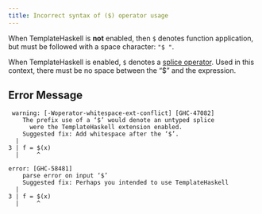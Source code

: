 ```yaml
---
title: Incorrect syntax of ($) operator usage
---
```


When TemplateHaskell is **not** enabled, then `$` denotes function application, but must be followed with a space character: `"$ "`.

When TemplateHaskell is enabled, `$` denotes a [splice operator](https://downloads.haskell.org/ghc/latest/docs/html/users_guide/exts/template_haskell.html). Used in this context, there must be no space between the “$” and the expression. 

## Error Message
```
 warning: [-Woperator-whitespace-ext-conflict] [GHC-47082]
    The prefix use of a ‘$’ would denote an untyped splice
      were the TemplateHaskell extension enabled.
    Suggested fix: Add whitespace after the ‘$’.
  |
3 | f = $(x)
  |     ^

error: [GHC-58481]
    parse error on input ‘$’
    Suggested fix: Perhaps you intended to use TemplateHaskell
  |
3 | f = $(x)
  |     ^
```
